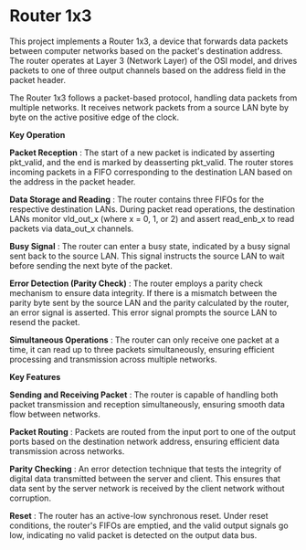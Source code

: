 # Router 1x3

This project implements a Router 1x3, a device that forwards data packets between computer networks based on the packet's destination address. The router operates at Layer 3 (Network Layer) of the OSI model, and drives packets to one of three output channels based on the address field in the packet header.

The Router 1x3 follows a packet-based protocol, handling data packets from multiple networks. It receives network packets from a source LAN byte by byte on the active positive edge of the clock.



**Key Operation**

**Packet Reception** : The start of a new packet is indicated by asserting pkt_valid, and the end is marked by deasserting pkt_valid. The router stores incoming packets in a FIFO corresponding to the destination LAN based on the address in the packet header.

**Data Storage and Reading** : The router contains three FIFOs for the respective destination LANs. During packet read operations, the destination LANs monitor vld_out_x (where x = 0, 1, or 2) and assert read_enb_x to read packets via data_out_x channels.

**Busy Signal** : The router can enter a busy state, indicated by a busy signal sent back to the source LAN. This signal instructs the source LAN to wait before sending the next byte of the packet.

**Error Detection (Parity Check)** : The router employs a parity check mechanism to ensure data integrity. If there is a mismatch between the parity byte sent by the source LAN and the parity calculated by the router, an error signal is asserted. This error signal prompts the source LAN to resend the packet.

**Simultaneous Operations** : The router can only receive one packet at a time, it can read up to three packets simultaneously, ensuring efficient processing and transmission across multiple networks.



**Key Features**

**Sending and Receiving Packet** : The router is capable of handling both packet transmission and reception simultaneously, ensuring smooth data flow between networks.

**Packet Routing** : Packets are routed from the input port to one of the output ports based on the destination network address, ensuring efficient data transmission across networks.

**Parity Checking** : An error detection technique that tests the integrity of digital data transmitted between the server and client. This ensures that data sent by the server network is received by the client network without corruption.

**Reset** : The router has an active-low synchronous reset. Under reset conditions, the router's FIFOs are emptied, and the valid output signals go low, indicating no valid packet is detected on the output data bus.
